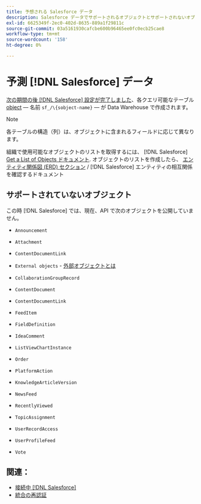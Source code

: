 ```yaml
---
title: 予想される Salesforce データ
description: Salesforce データでサポートされるオブジェクトとサポートされないオブジェクトについて説明します。
exl-id: 6625349f-2ec0-402d-8635-889a1f29811c
source-git-commit: 03a5161930cafcbe600b96465ee0fc0ecb25cae8
workflow-type: tm+mt
source-wordcount: '158'
ht-degree: 0%

---
```


# 予測 [!DNL Salesforce] データ

[次の期間の後 [!DNL Salesforce] 設定が完了しました](../integrations/salesforce.md)、各クエリ可能なテーブル [object](https://developer.salesforce.com/docs/atlas.en-us.api.meta/api/sforce_api_objects_concepts.htm)  — 名前 `sf_/\{sobject-name}`  — が Data Warehouse で作成されます。

>[!NOTE]
>
>各テーブルの構造（列）は、オブジェクトに含まれるフィールドに応じて異なります。

組織で使用可能なオブジェクトのリストを取得するには、 [!DNL Salesforce] [Get a List of Objects ドキュメント](https://developer.salesforce.com/docs/atlas.en-us.api_rest.meta/api_rest/dome_describeGlobal.htm). オブジェクトのリストを作成したら、 [エンティティ関係図 (ERD) セクション](https://developer.salesforce.com/docs/atlas.en-us.api.meta/api/sforce_api_erd_majors.htm) / [!DNL Salesforce] エンティティの相互関係を確認するドキュメント

## サポートされていないオブジェクト

この時 [!DNL Salesforce] では、現在、API で次のオブジェクトを公開していません。

* `Announcement`
* `Attachment`
* `ContentDocumentLink`
* `External objects` - [外部オブジェクトとは](https://developer.salesforce.com/docs/atlas.en-us.api.meta/api/sforce_api_objects_external_objects.htm)
* `CollaborationGroupRecord`
* `ContentDocument`
* `ContentDocumentLink`
* `FeedItem`
* `FieldDefinition`
* `IdeaComment`
* `ListViewChartInstance`
* `Order`
* `PlatformAction`

* `KnowledgeArticleVersion`
* `NewsFeed`
* `RecentlyViewed`
* `TopicAssignment`
* `UserRecordAccess`
* `UserProfileFeed`
* `Vote`

## 関連：

* [接続中 [!DNL Salesforce]](../integrations/salesforce.md)
* [統合の再認証](https://support.magento.com/hc/en-us/articles/360016733151)
